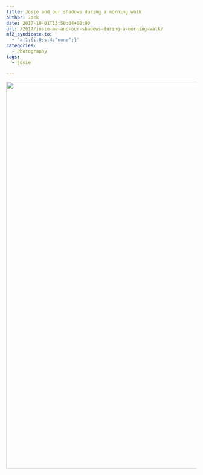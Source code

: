```yaml
---
title: Josie and our shadows during a morning walk
author: Jack
date: 2017-10-01T13:50:04+00:00
url: /2017/josie-me-and-our-shadows-during-a-morning-walk/
mf2_syndicate-to:
  - 'a:1:{i:0;s:4:"none";}'
categories:
  - Photography
tags:
  - josie

---
```


<img src="/img/2017/10/josie-me-shadows-768x1024.jpg" alt="" width="768" height="1024" srcset="/img/2017/10/josie-me-shadows-768x1024.jpg 768w, /img/2017/10/josie-me-shadows-225x300.jpg 225w, /img/2017/10/josie-me-shadows-810x1080.jpg 810w, /img/2017/10/josie-me-shadows.jpg 960w" sizes="(max-width: 768px) 100vw, 768px" />
